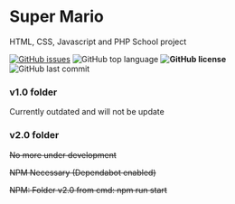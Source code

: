 # Super Mario
HTML, CSS, Javascript and PHP School project

[![GitHub issues](https://img.shields.io/github/issues/ItzDavi/JS-Super-Mario)](https://github.com/ItzDavi/JS-Super-Mario/issues) ![GitHub top language](https://img.shields.io/github/languages/top/ItzDavi/JS-Super-Mario) **![GitHub license](https://img.shields.io/github/license/ItzDavi/JS-Super-Mario)** ![GitHub last commit](https://img.shields.io/github/last-commit/ItzDavi/JS-Super-Mario)

### v1.0 folder


Currently outdated and will not be update


### v2.0 folder


~~No more under development~~



~~NPM Necessary (Dependabot enabled)~~


~~NPM: Folder v2.0 from cmd:   npm run start~~
